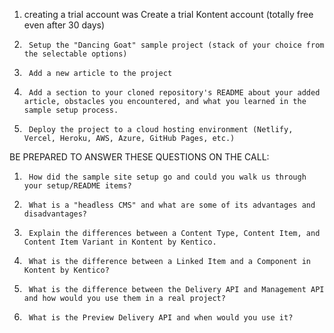 1) creating a trial account was  Create a trial Kontent account (totally free even after 30 days)

2.      Setup the "Dancing Goat" sample project (stack of your choice from the selectable options)

3.      Add a new article to the project

4.      Add a section to your cloned repository's README about your added article, obstacles you encountered, and what you learned in the sample setup process.

5.      Deploy the project to a cloud hosting environment (Netlify, Vercel, Heroku, AWS, Azure, GitHub Pages, etc.)

 

BE PREPARED TO ANSWER THESE QUESTIONS ON THE CALL:

1.      How did the sample site setup go and could you walk us through your setup/README items?

2.      What is a "headless CMS" and what are some of its advantages and disadvantages?

3.      Explain the differences between a Content Type, Content Item, and Content Item Variant in Kontent by Kentico.

4.      What is the difference between a Linked Item and a Component in Kontent by Kentico?

5.      What is the difference between the Delivery API and Management API and how would you use them in a real project?

6.      What is the Preview Delivery API and when would you use it?

